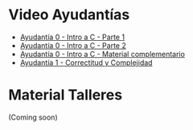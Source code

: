 # Video Ayudantías

* [Ayudantía 0 - Intro a C - Parte 1](https://youtu.be/Kk6SzXtQHwk)
* [Ayudantía 0 - Intro a C - Parte 2](https://youtu.be/rEc0_GrMXF4)
* [Ayudantía 0 - Intro a C - Material complementario](https://github.com/DCCentral-de-Apuntes/intro-C/blob/master/README.md) 
* [Ayudantía 1 - Correctitud y Complejidad](https://youtu.be/kHf0Yw3vlrI)


# Material Talleres

(Coming soon)
